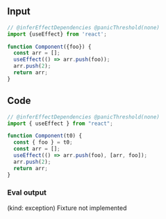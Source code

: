 
## Input

```javascript
// @inferEffectDependencies @panicThreshold(none)
import {useEffect} from 'react';

function Component({foo}) {
  const arr = [];
  useEffect(() => arr.push(foo));
  arr.push(2);
  return arr;
}

```

## Code

```javascript
// @inferEffectDependencies @panicThreshold(none)
import { useEffect } from "react";

function Component(t0) {
  const { foo } = t0;
  const arr = [];
  useEffect(() => arr.push(foo), [arr, foo]);
  arr.push(2);
  return arr;
}

```
      
### Eval output
(kind: exception) Fixture not implemented